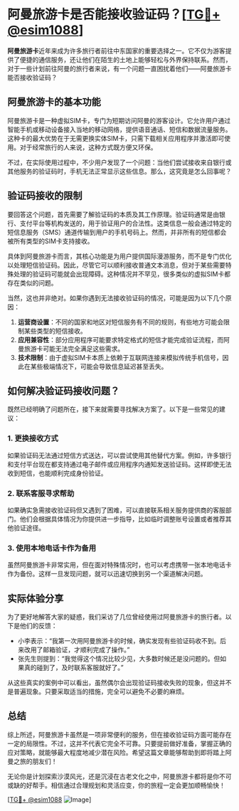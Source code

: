 # 阿曼旅游卡是否能接收验证码？[[TG💪+ @esim1088](https://t.me/s/esim1088)]

**阿曼旅游卡**近年来成为许多旅行者前往中东国家的重要选择之一。它不仅为游客提供了便捷的通信服务，还让他们在陌生的土地上能够轻松与外界保持联系。然而，对于一些计划前往阿曼的旅行者来说，有一个问题一直困扰着他们——阿曼旅游卡能否接收验证码？

## 阿曼旅游卡的基本功能

阿曼旅游卡是一种虚拟SIM卡，专门为短期访问阿曼的游客设计。它允许用户通过智能手机或移动设备接入当地的移动网络，提供语音通话、短信和数据流量服务。这种卡的最大优势在于无需更换实体SIM卡，只需下载相关应用程序并激活即可使用。对于经常旅行的人来说，这种方式既方便又环保。

不过，在实际使用过程中，不少用户发现了一个问题：当他们尝试接收来自银行或其他服务的验证码时，手机无法正常显示这些信息。那么，这究竟是怎么回事呢？

## 验证码接收的限制

要回答这个问题，首先需要了解验证码的本质及其工作原理。验证码通常是由银行、支付平台等机构发送的，用于验证用户的合法性。这类信息一般会通过特定的短信息服务（SMS）通道传输到用户的手机号码上。然而，并非所有的短信都会被所有类型的SIM卡支持接收。

具体到阿曼旅游卡而言，其核心功能是为用户提供国际漫游服务，而不是专门优化以处理短信验证码。因此，尽管它可以顺利接收普通文本消息，但对于某些需要特殊处理的验证码可能就会出现障碍。这种情况并不罕见，很多类似的虚拟SIM卡都存在类似的问题。

当然，这也并非绝对。如果你遇到无法接收验证码的情况，可能是因为以下几个原因：

1. **运营商设置**：不同的国家和地区对短信服务有不同的规则，有些地方可能会限制某些类型的短信接收。
2. **应用兼容性**：部分应用程序可能要求特定格式的短信才能完成验证流程，而阿曼旅游卡可能无法完全满足这些需求。
3. **技术限制**：由于虚拟SIM卡本质上依赖于互联网连接来模拟传统手机信号，因此在某些极端情况下，可能会导致信息延迟甚至丢失。

## 如何解决验证码接收问题？

既然已经明确了问题所在，接下来就需要寻找解决方案了。以下是一些常见的建议：

### 1. 更换接收方式
如果验证码无法通过短信方式送达，可以尝试使用其他替代方案。例如，许多银行和支付平台现在都支持通过电子邮件或应用程序内通知发送验证码。这样即使无法收到短信，也能顺利完成身份验证。

### 2. 联系客服寻求帮助
如果确实急需接收验证码但又遇到了困难，可以直接联系相关服务提供商的客服部门。他们会根据具体情况为你提供进一步指导，比如临时调整账号设置或者推荐其他验证途径。

### 3. 使用本地电话卡作为备用
虽然阿曼旅游卡非常实用，但在面对特殊情况时，也可以考虑携带一张本地电话卡作为备份。这样一旦发现问题，就可以迅速切换到另一个渠道解决问题。

## 实际体验分享

为了更好地解答大家的疑惑，我们采访了几位曾经使用过阿曼旅游卡的旅行者。以下是他们的反馈：

- 小李表示：“我第一次用阿曼旅游卡的时候，确实发现有些验证码收不到。后来改用了邮箱验证，才顺利完成了操作。”
- 张先生则提到：“我觉得这个情况比较少见，大多数时候还是没问题的。但如果真的碰到了，及时联系客服就好了。”

从这些真实的案例中可以看出，虽然偶尔会出现验证码接收失败的现象，但这并不是普遍现象。只要采取适当的措施，完全可以避免不必要的麻烦。

## 总结

综上所述，阿曼旅游卡虽然是一项非常便利的服务，但在接收验证码方面可能存在一定的局限性。不过，这并不代表它完全不可靠。只要提前做好准备，掌握正确的应对策略，就能够最大程度地减少潜在风险。希望这篇文章能够帮助到即将踏上阿曼之旅的朋友们！

无论你是计划探索沙漠风光，还是沉浸在古老文化之中，阿曼旅游卡都将是你不可或缺的好帮手。相信通过合理规划和灵活应变，你的旅程一定会更加顺畅愉快！

[[TG💪+ @esim1088](https://t.me/s/esim1088) ![Image](https://i.postimg.cc/4NQfJmqS/Snipaste-2025-05-13-00-14-12.png)]